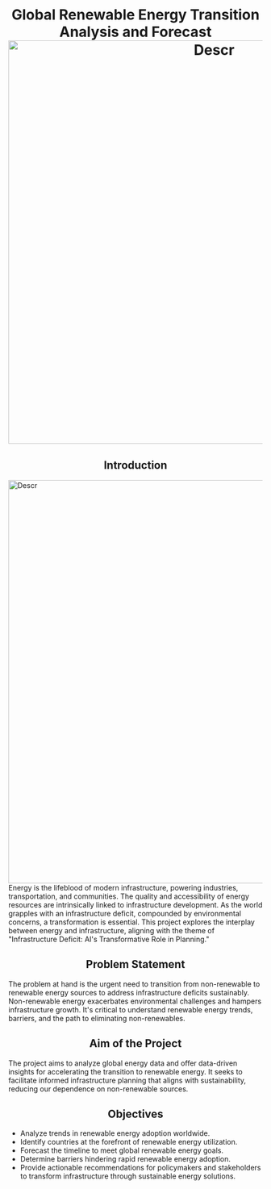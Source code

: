 <h1 align = 'center'>   Global Renewable Energy Transition Analysis and Forecast
<img src="https://imgs.search.brave.com/VJAHTa4Lu-_-ZSLVAUG9XVlUzKBjeCu8dhmydrUgSpU/rs:fit:860:0:0/g:ce/aHR0cHM6Ly9jZG4u/c3RhdGNkbi5jb20v/U3R1ZHkvNDUwMDAv/NDYyMjctcmV0aW5h/LnBuZw" alt="Descr" width = 800>
</h1>
<h2 align = 'center'>   Introduction
</h2>
<img src="https://imgs.search.brave.com/gCD7UoP9IJyuxsjh_JLyOVne9cb51r7UHFN6my3b-Jw/rs:fit:860:0:0/g:ce/aHR0cHM6Ly9tZWRp/YS5yZmYub3JnL2lt/YWdlcy9zaHV0dGVy/c3RvY2tfNTM1Njgz/NDk5LjJlMTZkMGJh/LmZpbGwtNjc1eDQ1/MC5wbmc" alt="Descr" width = 800>
Energy is the lifeblood of modern infrastructure, powering industries, transportation, and communities. The quality and accessibility of energy resources are intrinsically linked to infrastructure development. As the world grapples with an infrastructure deficit, compounded by environmental concerns, a transformation is essential. This project explores the interplay between energy and infrastructure, aligning with the theme of "Infrastructure Deficit: AI's Transformative Role in Planning."

<h2 align = 'center'>   Problem Statement
</h2>
The problem at hand is the urgent need to transition from non-renewable to renewable energy sources to address infrastructure deficits sustainably. Non-renewable energy exacerbates environmental challenges and hampers infrastructure growth. It's critical to understand renewable energy trends, barriers, and the path to eliminating non-renewables.

<h2 align = 'center'>   Aim of the Project
</h2>
The project aims to analyze global energy data and offer data-driven insights for accelerating the transition to renewable energy. It seeks to facilitate informed infrastructure planning that aligns with sustainability, reducing our dependence on non-renewable sources.

<h2 align = 'center'>   Objectives
</h2>
<ul>
  <li>Analyze trends in renewable energy adoption worldwide.
    </li>
  <li>Identify countries at the forefront of renewable energy utilization.
    </li>
  <li>Forecast the timeline to meet global renewable energy goals.
    </li>
  <li>Determine barriers hindering rapid renewable energy adoption.
    </li>
  <li>Provide actionable recommendations for policymakers and stakeholders to transform infrastructure through sustainable energy solutions.
    </li>
</ul>
